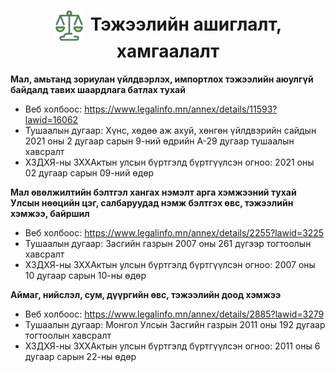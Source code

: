 
<h1 align="center"><img src="assets/images/icon_law.png" style="width: 48px;vertical-align: middle;padding-right: 10px;"/>Тэжээлийн ашиглалт, хамгаалалт  </h1>

**Мал, амьтанд зориулан үйлдвэрлэх, импортлох тэжээлийн аюулгүй байдалд тавих шаардлага батлах тухай** <br>
- Веб холбоос: https://www.legalinfo.mn/annex/details/11593?lawid=16062 <br>
- Тушаалын дугаар: Хүнс, хөдөө аж ахуй, хөнгөн үйлдвэрийн сайдын 2021 оны 2 дугаар сарын 9-ний өдрийн А-29 дугаар тушаалын хавсралт <br>
- ХЗДХЯ-ны ЗХХАктын улсын бүртгэлд бүртгүүлсэн огноо: 2021 оны 02 дугаар сарын 09-ний өдөр  <br>

**Мал өвөлжилтийн бэлтгэл хангах нэмэлт арга хэмжээний тухай** <br>
**Улсын нөөцийн цэг, салбаруудад нэмж бэлтгэх өвс, тэжээлийн хэмжээ, байршил** <br>
- Веб холбоос: https://www.legalinfo.mn/annex/details/2255?lawid=3225  
- Тушаалын дугаар: Засгийн газрын 2007 оны 261 дүгээр тогтоолын хавсралт 
- ХЗДХЯ-ны ЗХХАктын улсын бүртгэлд бүртгүүлсэн огноо: 2007 оны 10 дугаар сарын 10-ны өдөр 

**Аймаг, нийслэл, сум, дүүргийн өвс, тэжээлийн доод хэмжээ** 
- Веб холбоос: https://www.legalinfo.mn/annex/details/2885?lawid=3279
- Тушаалын дугаар: Монгол Улсын Засгийн газрын 2011 оны 192 дугаар тогтоолын хавсралт 
- ХЗДХЯ-ны ЗХХАктын улсын бүртгэлд бүртгүүлсэн огноо: 2011 оны 6 дугаар сарын 22-ны өдөр 
